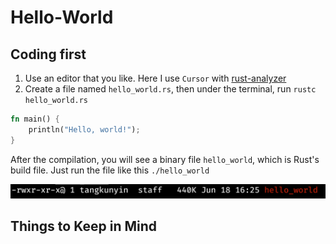 # Hello-World

## Coding first

1. Use an editor that you like. Here I use `Cursor` with [rust-analyzer](https://github.com/rust-lang/rust-analyzer)
2. Create a file named `hello_world.rs`, then under the terminal, run `rustc hello_world.rs`

```rust
fn main() {
    println("Hello, world!");
}
```

After the compilation, you will see a binary file `hello_world`, which is Rust's build file. Just run the file like this `./hello_world`

![rust build](./17502353828529.jpg)


## Things to Keep in Mind


